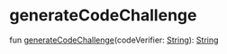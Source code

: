 # generateCodeChallenge


fun [generateCodeChallenge](generate-code-challenge.md)(codeVerifier: [String](https://kotlinlang.org/api/latest/jvm/stdlib/kotlin/-string/index.html)): [String](https://kotlinlang.org/api/latest/jvm/stdlib/kotlin/-string/index.html)
